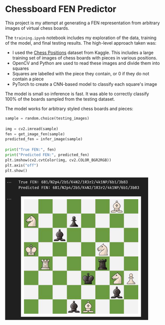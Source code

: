 # Chessboard FEN Predictor

This project is my attempt at generating a FEN representation from arbitrary images of virtual chess boards. 

The `training.ipynb` notebook includes my exploration of the data, training of the model, and final testing results. The high-level approach taken was:
* I used the [Chess Positions](https://www.kaggle.com/datasets/koryakinp/chess-positions/data) dataset from Kaggle. This includes a large training set of images of chess boards with pieces in various positions.
* OpenCV and Python are used to read these images and divide them into squares
* Squares are labelled with the piece they contain, or 0 if they do not contain a piece
* PyTorch to create a CNN-based model to classify each square's image


The model is small so inference is fast. It was able to correctly classify 100% of the boards sampled from the testing dataset.

The model works for arbitrary styled chess boards and pieces:

```python
sample = random.choice(testing_images)

img = cv2.imread(sample)
fen = get_image_fen(sample)
predicted_fen = infer_image(sample)

print("True FEN:", fen)
print("Predicted FEN:", predicted_fen)
plt.imshow(cv2.cvtColor(img, cv2.COLOR_BGR2RGB))
plt.axis("off")
plt.show()
```

![result](./result-screenshot.png)